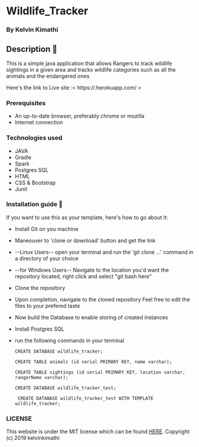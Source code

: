 # Wildlife_Tracker

### By Kelvin Kimathi

## Description :notebook:

  This is a simple java application that allows Rangers to track wildlife sightings in a given area and tracks wildlife categories such as all the animals and the endangered ones


 Here's the link to Live site :< https://.herokuapp.com/ >

### Prerequisites

 * An up-to-date browser, preferably chrome or mozilla
 * Internet connection


### Technologies used

   * JAVA
   * Gradle
   * Spark
   * Postgres SQL
   * HTML
   * CSS & Bootstrap
   * Junit

### Installation guide :notebook:

  If you want to use this as your template, here's how to go about it:

  * Install Git on you machine
  * Maneouver to 'clone or download' button and get the link
  * --Linux Users-- open your terminal and run the 'git clone ...' command in a directory of your choice
  * --for Windows Users-- Navigate to the location you'd want the repository located, right click and select "git bash here"
  * Clone the repository
  * Upon completion, navigate to the cloned repository
  Feel free to edit the files to your prefered taste

  * Now build the Database to enable storing of created instances
  * Install Postgres SQL
  * run the following commands in your terminal

        CREATE DATABASE wildlife_tracker;

        CREATE TABLE animals (id serial PRIMARY KEY, name varchar);

        CREATE TABLE sightings (id serial PRIMARY KEY, location varchar, rangerName varchar);

        CREATE DATABASE wildlife_tracker_test;

         CREATE DATABASE wildlife_tracker_test WITH TEMPLATE wildlife_tracker;


### LICENSE
 This website is under the MIT license which can be found [HERE](LICENSE).
 Copyright (c) 2019 kelvinkimathi

